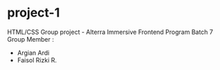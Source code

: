 # project-1
HTML/CSS Group project - Alterra Immersive Frontend Program Batch 7\
Group Member : 
- Argian Ardi
- Faisol Rizki R.
